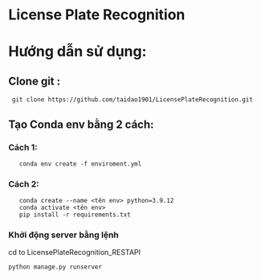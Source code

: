 # License Plate Recognition
# Hướng dẫn sử dụng: 
## Clone git : 
```
 git clone https://github.com/taidao1901/LicensePlateRecognition.git
```
## Tạo Conda env bằng 2 cách:
 ### Cách 1:

 ```
    conda env create -f enviroment.yml 
 ```
 ### Cách 2:
 ```
    conda create --name <tên env> python=3.9.12
    conda activate <tên env>
    pip install -r requirements.txt
 ```
### Khởi động server bằng lệnh
cd to LicensePlateRecognition_RESTAPI
```
python manage.py runserver
```

